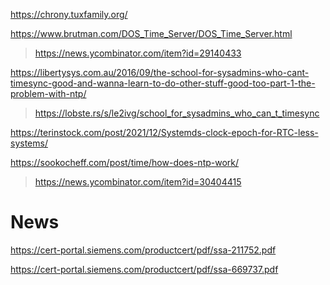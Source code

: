 https://chrony.tuxfamily.org/

https://www.brutman.com/DOS_Time_Server/DOS_Time_Server.html
> https://news.ycombinator.com/item?id=29140433

https://libertysys.com.au/2016/09/the-school-for-sysadmins-who-cant-timesync-good-and-wanna-learn-to-do-other-stuff-good-too-part-1-the-problem-with-ntp/
> https://lobste.rs/s/le2ivg/school_for_sysadmins_who_can_t_timesync

https://terinstock.com/post/2021/12/Systemds-clock-epoch-for-RTC-less-systems/

https://sookocheff.com/post/time/how-does-ntp-work/
> https://news.ycombinator.com/item?id=30404415

# News
https://cert-portal.siemens.com/productcert/pdf/ssa-211752.pdf

https://cert-portal.siemens.com/productcert/pdf/ssa-669737.pdf